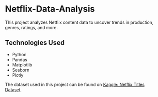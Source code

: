 # Netflix-Data-Analysis
This project analyzes Netflix content data to uncover trends in production, genres, ratings, and more.
## Technologies Used
- Python
- Pandas
- Matplotlib
- Seaborn
- Plotly

The dataset used in this project can be found on [Kaggle: Netflix Titles Dataset](https://www.kaggle.com/shivamb/netflix-shows).
